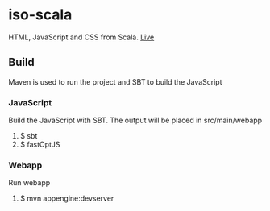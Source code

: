 # iso-scala

HTML, JavaScript and CSS from Scala. [Live](http://iso-scala.appspot.com/)

## Build

Maven is used to run the project and SBT to build the JavaScript

### JavaScript

Build the JavaScript with SBT. The output will be placed in src/main/webapp

1. $ sbt
2. $ fastOptJS

### Webapp

Run webapp

1. $ mvn appengine:devserver
